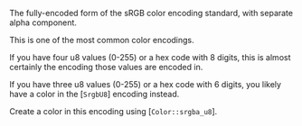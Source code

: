 The fully-encoded form of the sRGB color encoding standard, with separate alpha component.

This is one of the most common color encodings.

If you have four u8 values (0-255) or a hex code with 8 digits, this is almost certainly the encoding those values are encoded in.

If you have three u8 values (0-255) or a hex code with 6 digits, you likely have
a color in the [`SrgbU8`] encoding instead.

Create a color in this encoding using [`Color::srgba_u8`].
